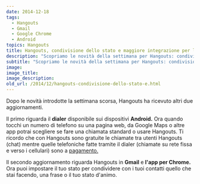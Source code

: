 ```yaml
---
date: 2014-12-18
tags:
  - Hangouts
  - Gmail
  - Google Chrome
  - Android
topics: Hangouts
title: Hangouts, condivisione dello stato e maggiore integrazione per le chiamate telefoniche
description: "Scopriamo le novità della settimana per Hangouts: condivisione dello stato da web e maggiore integrazione per le chiamate telefoniche da dispositivo mobile."
subtitle: "Scopriamo le novità della settimana per Hangouts: condivisione dello stato da web e maggiore integrazione per le chiamate telefoniche da dispositivo mobile."
image:
image_title:
image_description:
old_url: /2014/12/hangouts-condivisione-dello-stato-e.html
---
```


Dopo le novità introdotte la settimana scorsa, Hangouts ha ricevuto altri due aggiornamenti.

Il primo riguarda il **dialer** disponibile sui dispositivi **Android.** Ora quando tocchi un numero di telefono su una pagina web, da Google Maps o altre app potrai scegliere se fare una chiamata standard o usare Hangouts. Ti ricordo che con Hangouts sono gratuite le chiamate tra utenti Hangouts (chat) mentre quelle telefoniche fatte tramite il dialer (chiamate su rete fissa e verso i cellulari) sono a [pagamento.](https://www.google.com/voice/b/0/rates?hl=it&p=hangout)

Il secondo aggiornamento riguarda Hangouts in **Gmail** e **l'app per Chrome.** Ora puoi impostare il tuo stato per condividere con i tuoi contatti quello che stai facendo, una frase o il tuo stato d'animo.
